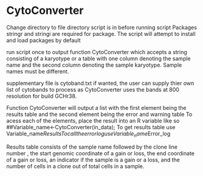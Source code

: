 # CytoConverter
Change directory to file directory script is in before running script
Packages stringr and stringi are required for package. The script will attempt to install and load packages by default

run script once to output function CytoConverter which accepts a string consisting of a karyotype or a table with one column denoting the sample name and the second column denoting the sample karyotype. Sample names must be different.

supplementary file is cytoband.txt
if wanted, the user can supply thier own list of cytobands to process as CytoConverter uses the bands at 800 resolution for build GCHr38.


Function CytoConverter will output a list with the first element being the results table and the second element being the error and warning table 
To acess each of the elements, place the result into an R variable like so
##Variable_name<-CytoConverter(in_data);
To get results table use Variable_name$Results
To call the error log use Variable_name$Error_log

Results table consists of the sample name followed by the clone line number , the start genomic coordinate of a gain or loss, the end coordinate of a gain or loss, an indicator if the sample is a gain or a loss, and the number of cells in a clone out of total cells in a sample. 

